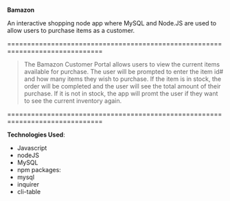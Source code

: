 **Bamazon**

An interactive shopping node app where MySQL and Node.JS are used to allow users to purchase items as a customer.

==============================================================================

>The Bamazon Customer Portal allows users to view the current items available for purchase. The user will be prompted to enter the item id# and how many items they wish to purchase. If the item is in stock, the order will be completed and the user will see the total amount of their purchase. If it is not in stock, the app will promt the user if they want to see the current inventory again.

==============================================================================

**Technologies Used**:

* Javascript
* nodeJS
* MySQL
* npm packages:
* mysql
* inquirer
* cli-table